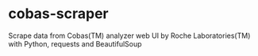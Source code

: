 cobas-scraper
=============

Scrape data from Cobas(TM) analyzer web UI by Roche Laboratories(TM) with Python, requests and BeautifulSoup
